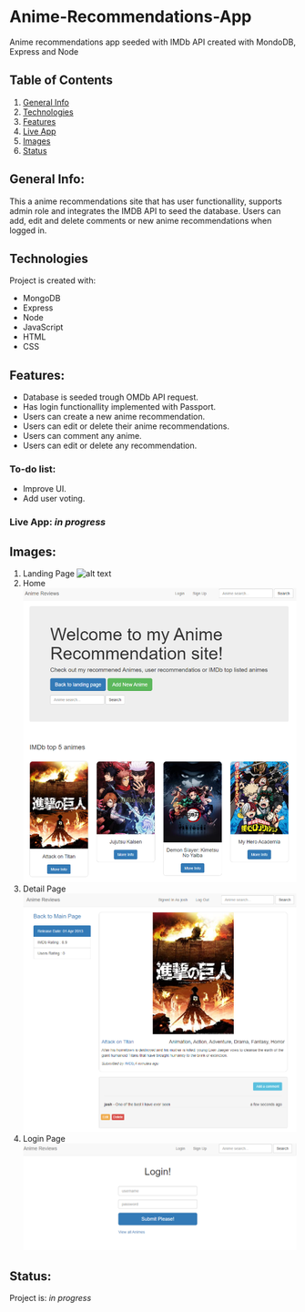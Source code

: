 # Anime-Recommendations-App
Anime recommendations app seeded with IMDb API created with MondoDB, Express and Node

## Table of Contents
1. [General Info](#general-info)
2. [Technologies](#technologies)
3. [Features](#features)
4. [Live App](#how-to-use)
5. [Images](#images)
6. [Status](#status)
## General Info:

This a anime recommendations site that has user functionallity, supports admin role and integrates the IMDB API to seed the database. Users can add, edit and delete comments or new anime recommendations when logged in.

## Technologies

Project is created with:
* MongoDB
* Express
* Node
* JavaScript
* HTML
* CSS


## Features:
* Database is seeded trough OMDb API request.
* Has login functionallity implemented with Passport.
* Users can create a new anime recommendation.
* Users can edit or delete their anime recommendations.
* Users can comment any anime.
* Users can edit or delete any recommendation.


### To-do list:
* Improve UI.
* Add user voting.

### Live App: *in progress*

## Images:
1. Landing Page ![alt text](https://github.com/joshuaconstante2197/Anime-Recommendations-App/blob/master/lib/img/lading-page.PNG)
2. Home ![alt text](https://github.com/joshuaconstante2197/Anime-Recommendations-App/blob/master/lib/img/index-page.PNG)
3. Detail Page ![alt text](https://github.com/joshuaconstante2197/Anime-Recommendations-App/blob/master/lib/img/detail-page.PNG)
4. Login Page ![alt text](https://github.com/joshuaconstante2197/Anime-Recommendations-App/blob/master/lib/img/login%20page.PNG)

## Status:

Project is: *in progress*

